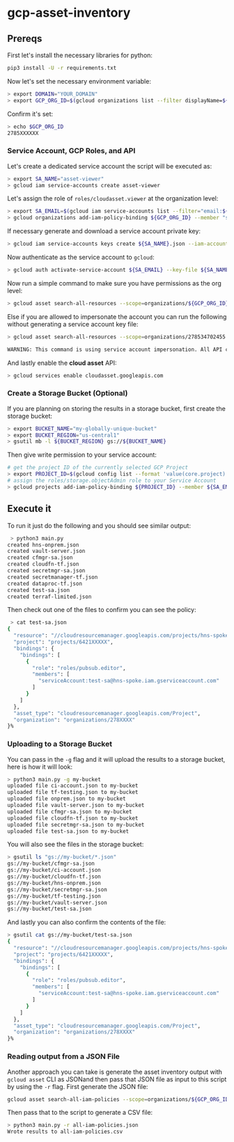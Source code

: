 # gcp-asset-inventory

## Prereqs
First let's install the necessary libraries for python:

```bash
pip3 install -U -r requirements.txt
```

Now let's set the necessary environment variable:

```bash
> export DOMAIN="YOUR_DOMAIN"
> export GCP_ORG_ID=$(gcloud organizations list --filter displayName=${DOMAIN} --format 'value(name)')
```

Confirm it's set:

```bash
> echo $GCP_ORG_ID
2785XXXXXX
```

### Service Account, GCP Roles, and API
Let's create a dedicated service account the script will be executed as:

```bash
> export SA_NAME="asset-viewer"
> gcloud iam service-accounts create asset-viewer
```

Let's assign the role of `roles/cloudasset.viewer` at the organization level:

```bash
> export SA_EMAIL=$(gcloud iam service-accounts list --filter="email:${SA_NAME}" --format='value(email)')
> gcloud organizations add-iam-policy-binding ${GCP_ORG_ID} --member "serviceAccount:${SA_EMAIL}" --role 'roles/cloudasset.viewer'
```

If necessary generate and download a service account private key:

```bash
> gcloud iam service-accounts keys create ${SA_NAME}.json --iam-account ${SA_EMAIL}
```

Now authenticate as the service account to `gcloud`:

```bash
> gcloud auth activate-service-account ${SA_EMAIL} --key-file ${SA_NAME}.json
```

Now run a simple command to make sure you have permissions as the org level:

```bash
> gcloud asset search-all-resources --scope=organizations/${GCP_ORG_ID} --asset-types="iam.googleapis.com/ServiceAccount" --limit 1
```

Else if you are allowed to impersonate the account you can run the following without generating a service account key file:

```bash
> gcloud asset search-all-resources --scope=organizations/278534702455 --asset-types="iam.googleapis.com/ServiceAccount" --limit 1 --impersonate-service-account ${SA_EMAIL}

WARNING: This command is using service account impersonation. All API calls will be executed as [asset-viewer@<PROJECT_ID>o.iam.gserviceaccount.com].
```

And lastly enable the **cloud asset** API:

```bash
> gcloud services enable cloudasset.googleapis.com
```

### Create a Storage Bucket (Optional)
If you are planning on storing the results in a storage bucket, first create the storage bucket:

```bash
> export BUCKET_NAME="my-globally-unique-bucket"
> export BUCKET_REGION="us-central1"
> gsutil mb -l ${BUCKET_REGION} gs://${BUCKET_NAME}
```

Then give write permission to your service account:

```bash
# get the project ID of the currently selected GCP Project
> export PROJECT_ID=$(gcloud config list --format 'value(core.project)')
# assign the roles/storage.objectAdmin role to your Service Account
> gcloud projects add-iam-policy-binding ${PROJECT_ID} --member ${SA_EMAIL} --role roles/storage.objectAdmin
```

## Execute it
To run it just do the following and you should see similar output:

```bash
 > python3 main.py
created hns-onprem.json
created vault-server.json
created cfmgr-sa.json
created cloudfn-tf.json
created secretmgr-sa.json
created secretmanager-tf.json
created dataproc-tf.json
created test-sa.json
created terraf-limited.json
```

Then check out one of the files to confirm you can see the policy:

```bash
 > cat test-sa.json
{
  "resource": "//cloudresourcemanager.googleapis.com/projects/hns-spoke",
  "project": "projects/6421XXXXX",
  "bindings": {
    "bindings": [
      {
        "role": "roles/pubsub.editor",
        "members": [
          "serviceAccount:test-sa@hns-spoke.iam.gserviceaccount.com"
        ]
      }
    ]
  },
  "asset_type": "cloudresourcemanager.googleapis.com/Project",
  "organization": "organizations/278XXXX"
}%
```

### Uploading to a Storage Bucket
You can pass in the `-g` flag and it will upload the results to a storage bucket, here is how it will look:

```bash
> python3 main.py -g my-bucket
uploaded file ci-account.json to my-bucket
uploaded file tf-testing.json to my-bucket
uploaded file onprem.json to my-bucket
uploaded file vault-server.json to my-bucket
uploaded file cfmgr-sa.json to my-bucket
uploaded file cloudfn-tf.json to my-bucket
uploaded file secretmgr-sa.json to my-bucket
uploaded file test-sa.json to my-bucket
```

You will also see the files in the storage bucket:

```bash
> gsutil ls "gs://my-bucket/*.json"
gs://my-bucket/cfmgr-sa.json
gs://my-bucket/ci-account.json
gs://my-bucket/cloudfn-tf.json
gs://my-bucket/hns-onprem.json
gs://my-bucket/secretmgr-sa.json
gs://my-bucket/tf-testing.json
gs://my-bucket/vault-server.json
gs://my-bucket/test-sa.json
```

And lastly you can also confirm the contents of the file:

```bash
> gsutil cat gs://my-bucket/test-sa.json
{
  "resource": "//cloudresourcemanager.googleapis.com/projects/hns-spoke",
  "project": "projects/6421XXXXX",
  "bindings": {
    "bindings": [
      {
        "role": "roles/pubsub.editor",
        "members": [
          "serviceAccount:test-sa@hns-spoke.iam.gserviceaccount.com"
        ]
      }
    ]
  },
  "asset_type": "cloudresourcemanager.googleapis.com/Project",
  "organization": "organizations/278XXXX"
}%
```

### Reading output from a JSON File
Another approach you can take is generate the asset inventory output with `gcloud asset` CLI as JSONand then pass that JSON file as input to this script by using the `-r` flag. First generate the JSON file:

```bash
gcloud asset search-all-iam-policies --scope=organizations/${GCP_ORG_ID} --format json > all-iam-policies.json
```

Then pass that to the script to generate a CSV file:

```bash
> python3 main.py -r all-iam-policies.json
Wrote results to all-iam-policies.csv
```
